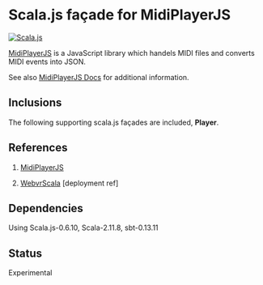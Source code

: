 # Scala.js façade for MidiPlayerJS

[![Scala.js](https://www.scala-js.org/assets/badges/scalajs-0.6.8.svg)](https://www.scala-js.org)

[MidiPlayerJS](https://github.com/grimmdude/MidiPlayerJS) is a JavaScript library which handels MIDI files and converts MIDI events into JSON.

See also [MidiPlayerJS Docs](http://grimmdude.com/MidiPlayerJS/docs/) for additional information.
    
## Inclusions
    
The following supporting scala.js façades are included, **Player**.    
   
   
## References

1)  [MidiPlayerJS](https://github.com/grimmdude/MidiPlayerJS)

2)  [WebvrScala](https://github.com/workingDog/WebvrScala) [deployment ref]
   

## Dependencies
      
Using Scala.js-0.6.10, Scala-2.11.8, sbt-0.13.11


## Status

Experimental
